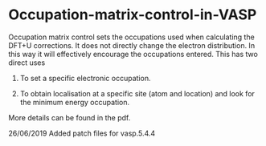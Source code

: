 # Occupation-matrix-control-in-VASP

Occupation matrix control sets the occupations used when calculating the DFT+U corrections. It does not directly change the electron distribution. In this way it will effectively encourage the occupations entered. This has two direct uses

1) To set a specific electronic occupation.

2) To obtain localisation at a specific site (atom and location) and look for the minimum energy occupation.

More details can be found in the pdf.

26/06/2019  Added patch files for vasp.5.4.4 

